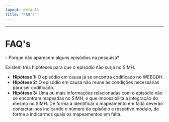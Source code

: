 ```yaml
---
layout: default
title: "FAQ's"
---
```



---

<div id="faq"></div>

# FAQ's

<p> - Porque não aparecem alguns episódios na pesquisa? </p>
 
Existem três hipóteses para que o episódio não surja no SIMH.

* **Hipótese 1:** O episódio em causa já se encontra codificado no WEBGDH.
* **Hipótese 2:** O episódio em causa não reúne as condições necessárias para ser codificado.
* **Hipótese 3:** Uma ou mais informações relacionadas com o episódio não se encontram mapeadas no SIMH, o que impossibilita a integração do mesmo no SIMH. De forma a identificar o mapeamento em falta deverão contactar-nos indicando o número do episódio e respetivo módulo, de forma a indicarmos quais os mapeamentos em falta.

 
